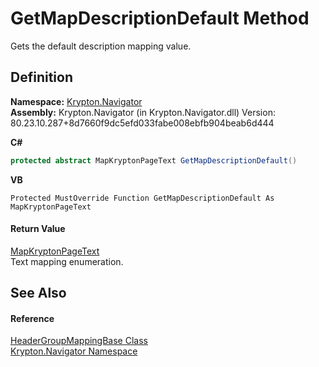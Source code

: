 # GetMapDescriptionDefault Method


Gets the default description mapping value.



## Definition
**Namespace:** <a href="a21ac074-d119-3dc6-bd1c-d3a12c0128bc.md">Krypton.Navigator</a>  
**Assembly:** Krypton.Navigator (in Krypton.Navigator.dll) Version: 80.23.10.287+8d7660f9dc5efd033fabe008ebfb904beab6d444

**C#**
``` C#
protected abstract MapKryptonPageText GetMapDescriptionDefault()
```
**VB**
``` VB
Protected MustOverride Function GetMapDescriptionDefault As MapKryptonPageText
```



#### Return Value
<a href="34450203-091a-815b-cefa-f5c3403e4d68.md">MapKryptonPageText</a>  
Text mapping enumeration.

## See Also


#### Reference
<a href="9643b944-e972-23bc-686d-961e1d3df64c.md">HeaderGroupMappingBase Class</a>  
<a href="a21ac074-d119-3dc6-bd1c-d3a12c0128bc.md">Krypton.Navigator Namespace</a>  
